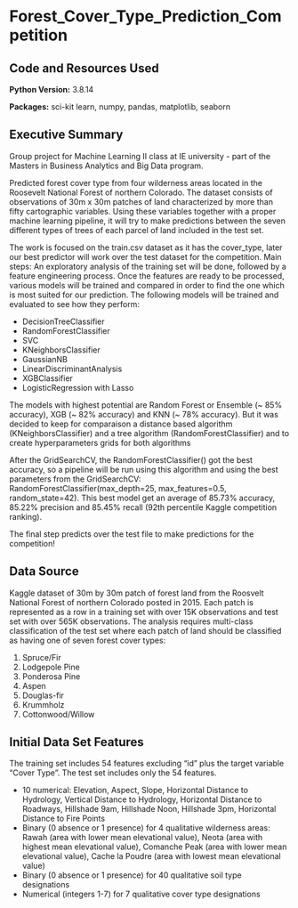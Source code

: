 # Forest_Cover_Type_Prediction_Competition

## Code and Resources Used
**Python Version:** 3.8.14

**Packages:** sci-kit learn, numpy, pandas, matplotlib, seaborn 

## Executive Summary 

Group project for Machine Learning II class at IE university - part of the Masters in Business Analytics and Big Data program.

Predicted forest cover type from four wilderness areas located in the Roosevelt National Forest of northern Colorado. The dataset consists of observations of 30m x 30m patches of land characterized by more than fifty cartographic variables. Using these variables together with a proper machine learning pipeline, it will try to make predictions between the seven different types of trees of each parcel of land included in the test set.

The work is focused on the train.csv dataset as it has the cover_type, later our best predictor will work over the test dataset for the competition.
Main steps: An exploratory analysis of the training set will be done, followed by a feature engineering process. Once the features are ready to be processed, various models will be trained and compared in order to find the one which is most suited for our prediction. The following models will be trained and evaluated to see how they perform:

* DecisionTreeClassifier
* RandomForestClassifier
* SVC
* KNeighborsClassifier
* GaussianNB
* LinearDiscriminantAnalysis
* XGBClassifier
* LogisticRegression with Lasso

The models with highest potential are Random Forest or Ensemble (~ 85% accuracy), XGB (~ 82% accuracy) and KNN (~ 78% accuracy). But it was decided to keep for comparaison a distance based algorithm (KNeighborsClassifier) and a tree algorithm (RandomForestClassifier) and to create hyperparameters grids for both algorithms

After the GridSearchCV, the RandomForestClassifier() got the best accuracy, so a pipeline will be run using this algorithm and using the best parameters from the GridSearchCV: RandomForestClassifier(max_depth=25, max_features=0.5, random_state=42).
This best model get an average of 85.73% accuracy, 85.22% precision and 85.45% recall (92th percentile Kaggle competition ranking).

The final step predicts over the test file to make predictions for the competition!

## Data Source
Kaggle dataset of 30m by 30m patch of forest land from the Roosvelt National Forest of northern Colorado posted in 2015. Each patch is represented as a row in a training set with over 15K observations and test set with over 565K observations. The analysis requires multi-class classification of the test set where each patch of land should be classified as having one of seven forest cover types:

1. Spruce/Fir
2. Lodgepole Pine
3. Ponderosa Pine
4. Aspen
5. Douglas-fir
6. Krummholz
7. Cottonwood/Willow

## Initial Data Set Features

The training set includes 54 features excluding “id” plus the target variable “Cover Type”. The test set includes only the 54 features.

* 10 numerical: Elevation, Aspect, Slope, Horizontal Distance to Hydrology, Vertical Distance to Hydrology, Horizontal Distance to Roadways, Hillshade 9am, Hillshade Noon, Hillshade 3pm, Horizontal Distance to Fire Points
* Binary (0 absence or 1 presence) for 4 qualitative wilderness areas: Rawah (area with lower mean elevational value), Neota (area with highest mean elevational value), Comanche Peak (area with lower mean elevational value), Cache la Poudre (area with lowest mean elevational value)
* Binary (0 absence or 1 presence) for 40 qualitative soil type designations
* Numerical (integers 1-7) for 7 qualitative cover type designations

